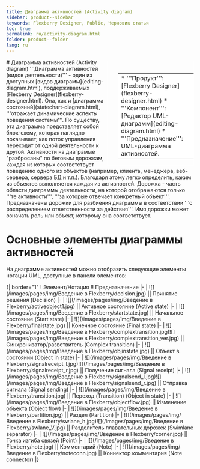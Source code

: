 ```yaml
---
title: Диаграмма активностей (Activity diagram)
sidebar: product--sidebar
keywords: Flexberry Designer, Public, Черновик статьи
toc: true
permalink: ru/activity-diagram.html
folder: product--folder
lang: ru
---
```


<div style="margin:5px; padding-left:28px; float:right; width:40%; outline:1px solid white;">
<br>
<table border="0" width="100%" bgcolor="#6495ED">
<tbody><tr><td bgcolor="#FFFFFF">
* '''Продукт''': [Flexberry Designer](flexberry-designer.html)
* '''Компонент''': [Редактор UML-диаграмм](editing-diagram.html)
* '''Предназначение''': UML-диаграмма активностей.
</td>
</tr></tbody></table></a>
</div>
# Диаграмма активностей (Activity diagram)
'''Диаграмма активностей (видов деятельности)''' - один из доступных [видов диаграмм](editing-diagram.html), поддерживаемых [Flexberry Designer](flexberry-designer.html).
Она, как и [диаграмма состояний](statechart-diagram.html), '''отражает динамические аспекты поведения системы'''. По существу, эта диаграмма представляет собой блок-схему, которая наглядно показывает, как поток управления переходит от одной деятельности к другой.
Активности на диаграмме "разбросаны" по беговым дорожкам, каждая из которых соответствует поведению одного из объектов (например, клиента, менеджера, веб-сервера, сервера БД и т.п.). Благодаря этому легко определить, каким из объектов выполняется каждая из активностей. Дорожка - часть области диаграммы деятельности, на которой отображаются только '''те активности''', '''за которые отвечает конкретный объект'''. Предназначены дорожки для разбиения диаграммы в соответствии '''с распределением ответственности за действия'''. Имя дорожки может означать роль или объект, которому она соответствует. 

# Основные элементы диаграммы активностей
На диаграмме активностей можно отобразить следующие элементы нотации UML, доступные в панели элементов:


{| border="1" 
! Элемент/Нотация !! Предназначение
|-
| ![](/images/pages/img/Введение в Flexberry/decision.jpg) || Принятие решения (Decision)
|-
| ![](/images/pages/img/Введение в Flexberry/activeobject1.jpg) || Активное состояние (Active state)
|-
| ![](/images/pages/img/Введение в Flexberry/startstate.jpg) || Начальное состояние (Start state)
|-
| ![](/images/pages/img/Введение в Flexberry/finalstate.jpg) || Конечное состояние (Final state)
|-
| ![](/images/pages/img/Введение в Flexberry/complextransition.jpg)![](/images/pages/img/Введение в Flexberry/complextransition_ver.jpg) || Синхронизатор/разветвитель (Complex transition)
|-
| ![](/images/pages/img/Введение в Flexberry/objinstate.jpg) || Объект в состоянии (Object in state)
|-
| ![](/images/pages/img/Введение в Flexberry/signalreceipt_l.jpg)![](/images/pages/img/Введение в Flexberry/signalreceipt_r.jpg) || Получение сигнала (Signal receipt)
|-
| ![](/images/pages/img/Введение в Flexberry/signalsend_l.jpg)![](/images/pages/img/Введение в Flexberry/signalsend_r.jpg) || Отправка сигнала (Signal sending)
|-
| ![](/images/pages/img/Введение в Flexberry/transition.jpg) || Переход (Transition) (Object in state)
|-
| ![](/images/pages/img/Введение в Flexberry/objectflow.jpg) || Изменение объекта (Object flow)
|-
| ![](/images/pages/img/Введение в Flexberry/partition.jpg) || Раздел (Partition)
|-
| ![](/images/pages/img/Введение в Flexberry/swlane_h.jpg)![](/images/pages/img/Введение в Flexberry/swlane_V.jpg) || Разделитель плавательных дорожек (Swimlane separator)
|-
| ![](/images/pages/img/Введение в Flexberry/corner.jpg) || Точка изгиба связей (Point)
|-
| ![](/images/pages/img/Введение в Flexberry/note.jpg) || Комментарий (Note)
|-
| ![](/images/pages/img/Введение в Flexberry/noteconn.jpg) || Коннектор комментария (Note connector)
|}
